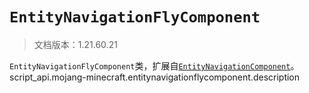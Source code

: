 # `EntityNavigationFlyComponent`

> 文档版本：1.21.60.21

`EntityNavigationFlyComponent`类，扩展自[`EntityNavigationComponent`](./entitynavigationcomponent.md)。script_api.mojang-minecraft.entitynavigationflycomponent.description
